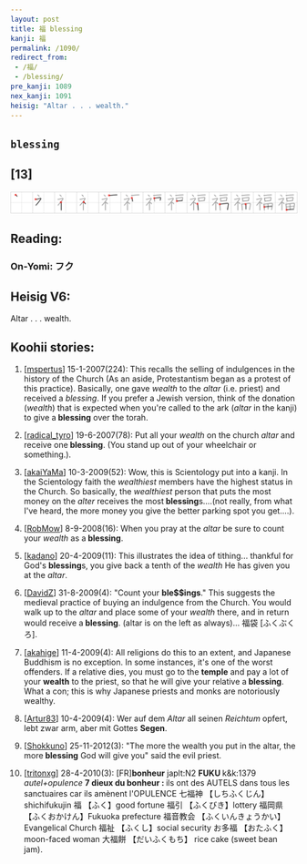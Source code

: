 ```yaml
---
layout: post
title: 福 blessing
kanji: 福
permalink: /1090/
redirect_from:
 - /福/
 - /blessing/
pre_kanji: 1089
nex_kanji: 1091
heisig: "Altar . . . wealth."
---
```


## `blessing`

## [13]

<div class="stroke"><img src="../images/E7A68F.png" /></div>

## Reading:

### On-Yomi: フク

## Heisig V6:

Altar . . . wealth.

## Koohii stories:

1) [<a href="http://kanji.koohii.com/profile/mspertus">mspertus</a>] 15-1-2007(224): This recalls the selling of indulgences in the history of the Church (As an aside, Protestantism began as a protest of this practice). Basically, one gave <em>wealth</em> to the <em>altar</em> (i.e. priest) and received a <em>blessing</em>. If you prefer a Jewish version, think of the donation (<em>wealth</em>) that is expected when you&#039;re called to the ark (<em>altar</em> in the kanji) to give a<strong> blessing</strong> over the torah.

2) [<a href="http://kanji.koohii.com/profile/radical_tyro">radical_tyro</a>] 19-6-2007(78): Put all your <em>wealth</em> on the church <em>altar</em> and receive one<strong> blessing</strong>. (You stand up out of your wheelchair or something.).

3) [<a href="http://kanji.koohii.com/profile/akaiYaMa">akaiYaMa</a>] 10-3-2009(52): Wow, this is Scientology put into a kanji. In the Scientology faith the <em>wealthiest</em> members have the highest status in the Church. So basically, the <em>wealthiest</em> person that puts the most money on the <em>alter</em> receives the most<strong> blessing</strong>s....(not really, from what I&#039;ve heard, the more money you give the better parking spot you get....).

4) [<a href="http://kanji.koohii.com/profile/RobMow">RobMow</a>] 8-9-2008(16): When you pray at the <em>altar</em> be sure to count your <em>wealth </em> as a<strong> blessing</strong>.

5) [<a href="http://kanji.koohii.com/profile/kadano">kadano</a>] 20-4-2009(11): This illustrates the idea of tithing... thankful for God&#039;s <strong>blessing</strong>s, you give back a tenth of the <em>wealth</em> He has given you at the <em>altar</em>.

6) [<a href="http://kanji.koohii.com/profile/DavidZ">DavidZ</a>] 31-8-2009(4): &quot;Count your <strong>ble$$ings</strong>.&quot; This suggests the medieval practice of buying an indulgence from the Church. You would walk up to the <em>altar</em> and place some of your <em>wealth</em> there, and in return would receive a<strong> blessing</strong>. (altar is on the left as always)... 福袋 [ふくぶくろ].

7) [<a href="http://kanji.koohii.com/profile/akahige">akahige</a>] 11-4-2009(4): All religions do this to an extent, and Japanese Buddhism is no exception. In some instances, it&#039;s one of the worst offenders. If a relative dies, you must go to the <strong>temple</strong> and pay a lot of your <strong>wealth</strong> to the priest, so that he will give your relative a<strong> blessing</strong>. What a con; this is why Japanese priests and monks are notoriously wealthy.

8) [<a href="http://kanji.koohii.com/profile/Artur83">Artur83</a>] 10-4-2009(4): Wer auf dem <em>Altar</em> all seinen <em>Reichtum</em> opfert, lebt zwar arm, aber mit Gottes <strong>Segen</strong>.

9) [<a href="http://kanji.koohii.com/profile/Shokkuno">Shokkuno</a>] 25-11-2012(3): &quot;The more the wealth you put in the altar, the more<strong> blessing</strong> God will give you&quot; said the evil priest.

10) [<a href="http://kanji.koohii.com/profile/tritonxg">tritonxg</a>] 28-4-2010(3): [FR]<strong>bonheur</strong> japlt:N2 <strong>FUKU </strong>k&amp;k:1379<em> autel+opulence </em><strong>7 dieux du bonheur : </strong>ils ont des AUTELS dans tous les sanctuaires car ils amènent l&#039;OPULENCE 七福神 【しちふくじん】shichifukujin 福 【ふく】good fortune 福引 【ふくびき】lottery 福岡県 【ふくおかけん】Fukuoka prefecture 福音教会 【ふくいんきょうかい】Evangelical Church 福祉 【ふくし】social security お多福 【おたふく】moon-faced woman 大福餅 【だいふくもち】 rice cake (sweet bean jam).
